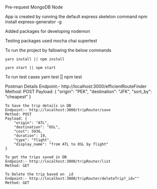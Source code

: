 Pre-request 
    MongoDB
    Node

App is created by running the default express skeleton command
    npm install express-generator -g

Added packages for developing
    nodemon

Testing packages used
    mocha
    chai
    supertest

To run the project by fallowing the below commands

    yarn install || npm install

    yarn start || npm start

To run test cases
    yarn test || npm test
    
Postman Details
    Endpoint:- http://localhost:3000/efficientRouteFinder
    Method: POST
    Payload: {
        "origin": "PEK",
        "destination": "JFK",
        "sort_by": "cheapest"
    }

    To Save the trip details in DB
    Endpoint:- http://localhost:3000/tripRouter/save
    Method: POST
    Payload: {
        "origin": "ATL",
        "destination": "OSL",
        "cost": 5936,
        "duration": 19,
        "type": "flight",
        "display_name": "from ATL to OSL by flight"
    }

    To get the trips saved in DB
    Endpoint:- http://localhost:3000/tripRouter/list
    Method: GET

    To Delete the trip based on _id
    Endpoint:- http://localhost:3000/tripRouter/deleteTrip?_id=""
    Method: GET

